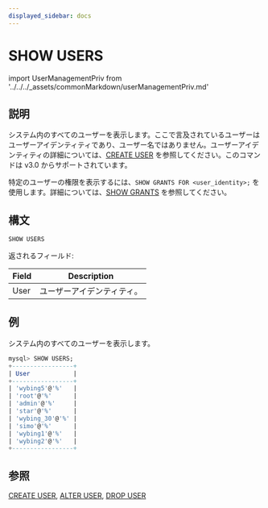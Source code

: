 ```yaml
---
displayed_sidebar: docs
---
```


# SHOW USERS

import UserManagementPriv from '../../../_assets/commonMarkdown/userManagementPriv.md'

## 説明

システム内のすべてのユーザーを表示します。ここで言及されているユーザーはユーザーアイデンティティであり、ユーザー名ではありません。ユーザーアイデンティティの詳細については、[CREATE USER](CREATE_USER.md) を参照してください。このコマンドは v3.0 からサポートされています。

特定のユーザーの権限を表示するには、`SHOW GRANTS FOR <user_identity>;` を使用します。詳細については、[SHOW GRANTS](SHOW_GRANTS.md) を参照してください。

<UserManagementPriv />

## 構文

```SQL
SHOW USERS
```

返されるフィールド:

| **Field** | **Description**    |
| --------- | ------------------ |
| User      | ユーザーアイデンティティ。 |

## 例

システム内のすべてのユーザーを表示します。

```SQL
mysql> SHOW USERS;
+-----------------+
| User            |
+-----------------+
| 'wybing5'@'%'   |
| 'root'@'%'      |
| 'admin'@'%'     |
| 'star'@'%'      |
| 'wybing_30'@'%' |
| 'simo'@'%'      |
| 'wybing1'@'%'   |
| 'wybing2'@'%'   |
+-----------------+
```

## 参照

[CREATE USER](CREATE_USER.md), [ALTER USER](ALTER_USER.md), [DROP USER](DROP_USER.md)